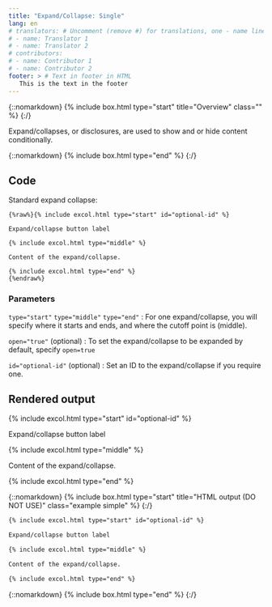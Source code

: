 ```yaml
---
title: "Expand/Collapse: Single"
lang: en
# translators: # Uncomment (remove #) for translations, one - name line per translator.
# - name: Translator 1
# - name: Translator 2
# contributors:
# - name: Contributor 1
# - name: Contributor 2
footer: > # Text in footer in HTML
   This is the text in the footer
---
```


{::nomarkdown}
{% include box.html type="start" title="Overview" class="" %}
{:/}

Expand/collapses, or disclosures, are used to show and or hide content conditionally.

{::nomarkdown}
{% include box.html type="end" %}
{:/}

## Code 

Standard expand collapse:

```liquid
{%raw%}{% include excol.html type="start" id="optional-id" %}

Expand/collapse button label

{% include excol.html type="middle" %}

Content of the expand/collapse.

{% include excol.html type="end" %}
{%endraw%}
```

### Parameters

`type="start"`
`type="middle"`
`type="end"`
: For one expand/collapse, you will specify where it starts and ends, and where the cutoff point is (middle).

`open="true"` (optional)
: To set the expand/collapse to be expanded by default, specify `open=true`

`id="optional-id"` (optional)
: Set an ID to the expand/collapse if you require one.

## Rendered output

{% include excol.html type="start" id="optional-id" %}

Expand/collapse button label

{% include excol.html type="middle" %}

Content of the expand/collapse.

{% include excol.html type="end" %}

{::nomarkdown}
{% include box.html type="start" title="HTML output (DO NOT USE)" class="example simple" %}
{:/}

```html
{% include excol.html type="start" id="optional-id" %}

Expand/collapse button label

{% include excol.html type="middle" %}

Content of the expand/collapse.

{% include excol.html type="end" %}
```

{::nomarkdown}
{% include box.html type="end" %}
{:/}
